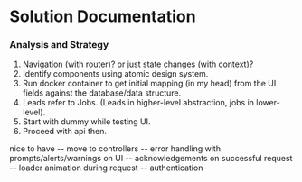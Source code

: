 Solution Documentation
===========================

### Analysis and Strategy
1. Navigation (with router)? or just state changes (with context)?
2. Identify components using atomic design system.
3. Run docker container to get initial mapping (in my head) from the UI fields against the database/data structure.
4. Leads refer to Jobs. (Leads in higher-level abstraction, jobs in lower-level).
5. Start with dummy while testing UI.
6. Proceed with api then.


nice to have
-- move to controllers
-- error handling with prompts/alerts/warnings on UI
-- acknowledgements on successful request
-- loader animation during request
-- authentication